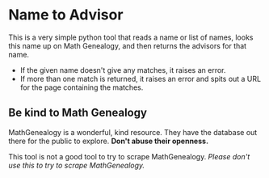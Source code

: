 
# Name to Advisor #

This is a very simple python tool that reads a name or list of names, looks
this name up on Math Genealogy, and then returns the advisors for that name.

- If the given name doesn't give any matches, it raises an error.
- If more than one match is returned, it raises an error and spits out a URL
  for the page containing the matches.


## Be kind to Math Genealogy ##

MathGenealogy is a wonderful, kind resource. They have the database out there
for the public to explore. **Don't abuse their openness.**

This tool is not a good tool to try to scrape MathGenealogy. *Please don't use
this to try to scrape MathGenealogy.*
